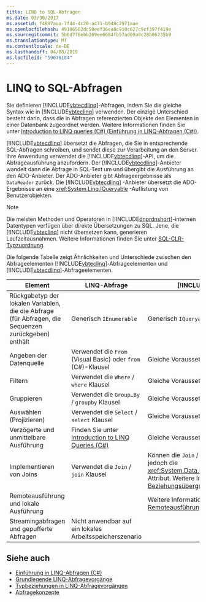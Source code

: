 ```yaml
---
title: LINQ to SQL-Abfragen
ms.date: 03/30/2017
ms.assetid: f4897aaa-7f44-4c20-a471-b948c2971aae
ms.openlocfilehash: 49106502dc58eef36ea0c910c627c9cf397f419e
ms.sourcegitcommit: 5b6d778ebb269ee6684fb57ad69a8c28b06235b9
ms.translationtype: MT
ms.contentlocale: de-DE
ms.lasthandoff: 04/08/2019
ms.locfileid: "59076184"
---
```

# <a name="linq-to-sql-queries"></a>LINQ to SQL-Abfragen
Sie definieren [!INCLUDE[vbtecdlinq](../../../../../../includes/vbtecdlinq-md.md)]-Abfragen, indem Sie die gleiche Syntax wie in [!INCLUDE[vbteclinq](../../../../../../includes/vbteclinq-md.md)] verwenden. Der einzige Unterschied besteht darin, dass die in Abfragen referenzierten Objekte den Elementen in einer Datenbank zugeordnet werden. Weitere Informationen finden Sie unter [Introduction to LINQ queries (C#) (Einführung in LINQ-Abfragen (C#))](~/docs/csharp/programming-guide/concepts/linq/introduction-to-linq-queries.md).  
  
 [!INCLUDE[vbtecdlinq](../../../../../../includes/vbtecdlinq-md.md)] übersetzt die Abfragen, die Sie in entsprechende SQL-Abfragen schreiben, und sendet diese zur Verarbeitung an den Server. Ihre Anwendung verwendet die [!INCLUDE[vbtecdlinq](../../../../../../includes/vbtecdlinq-md.md)]-API, um die Abfrageausführung anzufordern. Der [!INCLUDE[vbtecdlinq](../../../../../../includes/vbtecdlinq-md.md)]-Anbieter wandelt dann die Abfrage in SQL-Text um und übergibt die Ausführung an den ADO-Anbieter. Der ADO-Anbieter gibt Abfrageergebnisse als `DataReader` zurück. Die [!INCLUDE[vbtecdlinq](../../../../../../includes/vbtecdlinq-md.md)] -Anbieter übersetzt die ADO-Ergebnisse an eine <xref:System.Linq.IQueryable> -Auflistung von Benutzerobjekten.  
  
> [!NOTE]
>  Die meisten Methoden und Operatoren in [!INCLUDE[dnprdnshort](../../../../../../includes/dnprdnshort-md.md)]-internen Datentypen verfügen über direkte Übersetzungen zu SQL. Jene, die [!INCLUDE[vbteclinq](../../../../../../includes/vbteclinq-md.md)] nicht übersetzen kann, generieren Laufzeitausnahmen. Weitere Informationen finden Sie unter [SQL-CLR-Typzuordnung](../../../../../../docs/framework/data/adonet/sql/linq/sql-clr-type-mapping.md).  
  
 Die folgende Tabelle zeigt Ähnlichkeiten und Unterschiede zwischen den Abfrageelementen [!INCLUDE[vbteclinq](../../../../../../includes/vbteclinq-md.md)]-Abfrageelementen und [!INCLUDE[vbtecdlinq](../../../../../../includes/vbtecdlinq-md.md)]-Abfrageelementen.  
  
|Element|LINQ-Abfrage|[!INCLUDE[vbtecdlinq](../../../../../../includes/vbtecdlinq-md.md)] Abfrage|  
|----------|----------------|----------------------------------------------------------------------|  
|Rückgabetyp der lokalen Variablen, die die Abfrage (für Abfragen, die Sequenzen zurückgeben) enthält|Generisch `IEnumerable`|Generisch `IQueryable`|  
|Angeben der Datenquelle|Verwendet die `From` (Visual Basic) oder `from` (C#)-Klausel|Gleiche Voraussetzung|  
|Filtern|Verwendet die `Where` / `where` Klausel|Gleiche Voraussetzung|  
|Gruppieren|Verwendet die `Group…By` / `groupby` Klausel|Gleiche Voraussetzung|  
|Auswählen (Projizieren)|Verwendet die `Select` / `select` Klausel|Gleiche Voraussetzung|  
|Verzögerte und unmittelbare Ausführung|Finden Sie unter [Introduction to LINQ Queries (C#)](~/docs/csharp/programming-guide/concepts/linq/introduction-to-linq-queries.md)|Gleiche Voraussetzung|  
|Implementieren von Joins|Verwendet die `Join` / `join` Klausel|Können die `Join` / `join` -Klausel, effektiver ist jedoch die <xref:System.Data.Linq.Mapping.AssociationAttribute> Attribut. Weitere Informationen finden Sie unter [Beziehungsübergreifendes](../../../../../../docs/framework/data/adonet/sql/linq/querying-across-relationships.md).|  
|Remoteausführung und lokale Ausführung||Weitere Informationen finden Sie unter [Remoteausführung. Lokale Ausführung](../../../../../../docs/framework/data/adonet/sql/linq/remote-vs-local-execution.md).|  
|Streamingabfragen und gepufferte Abfragen|Nicht anwendbar auf ein lokales Arbeitsspeicherszenario||  
  
## <a name="see-also"></a>Siehe auch

- [Einführung in LINQ-Abfragen (C#)](~/docs/csharp/programming-guide/concepts/linq/introduction-to-linq-queries.md)
- [Grundlegende LINQ-Abfragevorgänge](~/docs/csharp/programming-guide/concepts/linq/basic-linq-query-operations.md)
- [Typbeziehungen in LINQ-Abfragevorgängen](~/docs/csharp/programming-guide/concepts/linq/type-relationships-in-linq-query-operations.md)
- [Abfragekonzepte](../../../../../../docs/framework/data/adonet/sql/linq/query-concepts.md)
